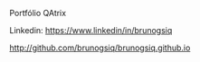Portfólio QAtrix

Linkedin: https://www.linkedin/in/brunogsiq

http://github.com/brunogsiq/brunogsiq.github.io
